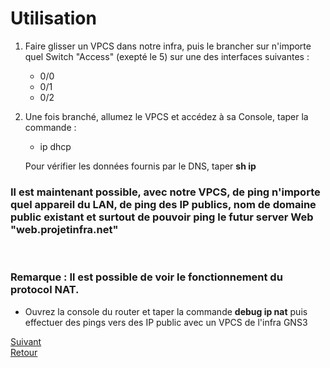 # **Utilisation**

1. Faire glisser un VPCS dans notre infra, puis le brancher sur n'importe quel Switch "Access" (exepté le 5) sur une des interfaces suivantes :  
   - 0/0
   - 0/1
   - 0/2

2. Une fois branché, allumez le VPCS et accédez à sa Console, taper la commande :  
   - ip dhcp  

    Pour vérifier les données fournis par le DNS, taper **sh ip**

### Il est maintenant possible, avec notre VPCS, de ping n'importe quel appareil du LAN, de ping des IP publics, nom de domaine public existant et surtout de pouvoir ping le futur server Web "web.projetinfra.net"  

<br>

### Remarque : Il est possible de voir le fonctionnement du protocol NAT.
 - Ouvrez la console du router et taper la commande **debug ip nat** puis effectuer des pings vers des IP public avec un VPCS de l'infra GNS3

[Suivant](/Documentation/Monitoring.md)  
[Retour](/Documentation/Installation.md)